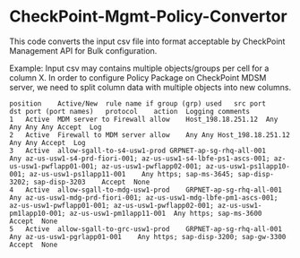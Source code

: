 # CheckPoint-Mgmt-Policy-Convertor

This code converts the input csv file into format acceptable by CheckPoint Management API for Bulk configuration.

Example:
Input csv may contains multiple objects/groups per cell for a column X. In order to configure Policy Package on CheckPoint MDSM server, we need to split column data with multiple objects into new columns.

```
position	Active/New	rule name if group (grp) used	src	port	dst	port (port names)	protocol	action	Logging	comments
1	Active	MDM server to Firewall allow	Host_198.18.251.12	Any	Any	Any	Any	Accept	Log	
2	Active	Firewall to MDM server allow	Any	Any	Host_198.18.251.12	Any	Any	Accept	Log	
3	Active	allow-sgall-to-s4-usw1-prod	GRPNET-ap-sg-rhq-all-001	Any	az-us-usw1-s4-prd-fiori-001; az-us-usw1-s4-lbfe-ps1-ascs-001; az-us-usw1-pwflapp01-001; az-us-usw1-pwflapp02-001; az-us-usw1-ps1lapp10-001; az-us-usw1-ps1lapp11-001	Any	https; sap-ms-3645; sap-disp-3202; sap-disp-3203	Accept	None	
4	Active	allow-sgall-to-mdg-usw1-prod	GRPNET-ap-sg-rhq-all-001	Any	az-us-usw1-mdg-prd-fiori-001; az-us-usw1-mdg-lbfe-pm1-ascs-001; az-us-usw1-pwflapp01-001; az-us-usw1-pwflapp02-001; az-us-usw1-pm1lapp10-001; az-us-usw1-pm1lapp11-001	Any	https; sap-ms-3600	Accept	None	
5	Active	allow-sgall-to-grc-usw1-prod	GRPNET-ap-sg-rhq-all-001	Any	az-us-usw1-pgrlapp01-001	Any	https; sap-disp-3200; sap-gw-3300	Accept	None	
```
